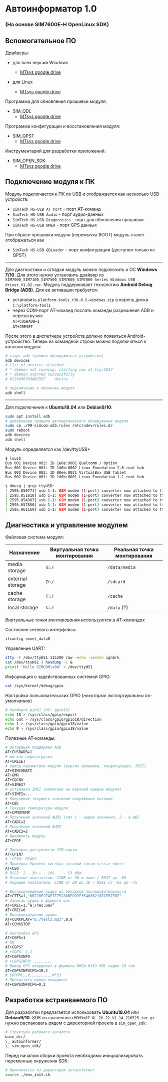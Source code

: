 # __Автоинформатор 1.0__
### (На основе SIM7600E-H OpenLinux SDK)


## Вспомогательное ПО

Драйверы:  

* для всех версий Windows
    * [MTsys google drive][mt-sys-win_driver]

* для Linux
    * [MTsys google drive][mt-sys-linux_driver]

Программа для обновления прошивки модуля:

* SIM_QDL
    * [MTsys google drive][mt-sys-sim_qdl]

Программа конфигурации и восстановления модуля:

* SIM_QPST
    * [MTsys google drive][mt-sys-sim_qpst]

Инструментарий для разработки приложений:

* SIM_OPEN_SDK
    * [MTsys google drive][mt-sys-open_sdk]

## Подключение модуля к ПК

Модуль подключается к ПК по USB и отображается как несколько USB-устройств:

* `SimTech HS-USB AT Port` - порт АТ-команд
* `SimTech HS-USB Audio`   - порт аудио-данных
* `SimTech HS-USB Diagnostics` - порт для обновления прошивки
* `SimTech HS-USB NMEA` - порт GPS данных

При сбросе прошивки модуля (перемычка BOOT) модуль станет отображаться как

* `SimTech HS-USB QDLoader` - порт конфигурации (доступен только из QPST)

---

Для диагностики и отладки модуль можно подключить к ОС __Windows 7/10__. Для этого нужно установить драйвер из `SIM7000_SIM7100_SIM7500_SIM7600_SIM7800 Series Windows USB driver_V1.02.rar`. Модуль поддерживает технологию __Android Debug Bridge (ADB)__. Для ее активации требуется: 

* установить `platform-tools_r30.0.5-windows.zip` в корень диска `C:\platform-tools`  
* через COM-порт АТ-команд послать команды разрешения ADB и перезагрузки:  
 `AT+CUSBADB=1`  
 `AT+CRESET`  
 
 После этого в диспетчере устройств должно появиться Android-устройство. Теперь из командной строки можно подключаться к консоли модуля:  
 
```sh
# старт adb (должно обноружиться устройство)
adb devices
# List of devices attached
# * daemon not running; starting now at tcp:5037
# * daemon started successfully
# 0123456789ABCDEF    device

# подключение к оболочке модуля
adb shell
```

---

Для подключения к __Ubuntu18.04__ или __Debian9/10__:  

```sh
sudo apt install adb
# добавление правила автоматического обнаружения модуля
sudo cp ./99-simcom-adb.rules /etc/udev/rules.d/
sudo reboot
adb devices
adb shell
```

Модуль определяется как /dev/ttyUSB*
```sh
$ lsusb
Bus 001 Device 002: ID 1e0e:9001 Qualcomm / Option 
Bus 001 Device 001: ID 1d6b:0002 Linux Foundation 2.0 root hub
Bus 002 Device 002: ID 80ee:0021 VirtualBox USB Tablet
Bus 002 Device 001: ID 1d6b:0001 Linux Foundation 1.1 root hub

$ dmesg | grep ttyUSB*
[ 2595.050771] usb 1-1: GSM modem (1-port) converter now attached to ttyUSB0
[ 2595.051810] usb 1-1: GSM modem (1-port) converter now attached to ttyUSB1
[ 2595.054387] usb 1-1: GSM modem (1-port) converter now attached to ttyUSB2
[ 2595.057850] usb 1-1: GSM modem (1-port) converter now attached to ttyUSB3
[ 2595.061169] usb 1-1: GSM modem (1-port) converter now attached to ttyUSB4
```

## Диагностика и управление модулем

Файловая система модуля: 

| Назначение | Виртуальная точка монтирования | Реальная точка монтирования |
|--|--|--|
|media storage   | `E:/` | `/data/media`|
|external storage| `D:/` |   `/sdcard`  |
|cache storage   | `F:/` |   `/cache`   |
|local storage   | `C:/` |   `/data` (?)|

_Виртуальные точки монтирования используются в АТ-командах_

Состояние сетевого интерфейса:
```sh
ifconfig rmnet_data0
```

Управление UART:
```sh
stty -F /dev/ttyHS1 115200 raw -echo -iexten ignbrk
cat /dev/ttyHS1 | hexdump -C &
printf "Hello SIMCOM\x0A" > /dev/ttyHS1
```

Информация о задействованных системой GPIO:
```sh
cat /sys/kernel/debug/gpio
```

Настройка пользовательских GPIO (_некоторые экспортированы по-умолчанию_)
```sh
# Hardware pin51 (OS: gpio18)
echo 18 > /sys/class/gpio/export
echo out > /sys/class/gpio/gpio18/direction
echo 1 > /sys/class/gpio/gpio18/value
echo 0 > /sys/class/gpio/gpio18/value
```

Полезные АТ-команды:
```sh
# активация поддержки ADB
AT+CUSBADB=1
# мягкая перезагрузка
AT+CRESET
# вывод параметров модуля (версия прошивки, конфигурация, IMEI)
AT+SIMCOMATI
AT+GMR
AT+CQCNV
AT+SIMEI?
# установка IMEI (написано на верхней крышке модуля)
AT+SIMEI=...
# Получение текущего значения напряжения питания
AT+CBC
# Текущая температура модуля
AT+CPMUTEMP
# Получение значений АЦП1 (тип 1 - сырые значения, 2 - в мВ)
AT+CADC=2
# Получение значений АЦП2
AT+CADC2=2
# Выключить модуль
AT+CPOF

# Проверка доступности SIM-карты
AT+CPIN?
# +CPIN: READY
# Проверка Уровеня сигнала сотовой связи <rssi> <ber>
AT+CSQ
# RSSI: 2...30 – - 109... - 53 dBm
# Отличные показатели: CINR от 30 и выше / RSSI до -65
# Хорошие показатели: CINR от 20 до 30 / RSSI от -65 до -75

# Воспроизведение аудио из бинарной последовательности
AT+CTTS=1,"6B228FCE4F7F75288BED97F3540862107CFB7EDF"
# Записаь аудио в формате wav
AT+CREC=1,”e:/rec.wav”
AT+CREC=0
# Воспроизведение аудио
AT+CCMXPLAY="E:/test2.mp3",0,0
AT+CCMXSTOP

# Настройка GPS
AT+CGPS=1
# OK
AT+CGPS?
# +CGPS: 1,1
AT+CGPSINFO                                                                     
# +CGPSINFO: ,,,,,,,,
# Вывод GPS координат в формате NMEA-0183 RMC кадые 10 сек
AT+CGPSINFOCFG=10,2
# $GPRMC,,V,,,,,,,,,,N*53
# Прекратить вывод координат
AT+CGPSINFOCFG=0,2

```

## Разработка встраиваемого ПО
Для разработки предлагается использовать __Ubuntu18.04__ или __Debian9/10__.
SDK из скаченного `MDM9x07_OL_2U_22_V1.14_210525.tar.gz` нужно распаковать рядом с директорией проекта в `sim_open_sdk`:

```sh
# Структура рабочего каталога
base_dir/
\_ autoinformer/
\_ sim_open_sdk/
```

Перед началом сборки проекта необходимо инициализировать переменные окружения SDK:

```sh
# Выполняется из директории autoinformer
source ./env_init.sh
```




[mt-sys-win_driver]: https://goo.gl/jK5KS4 "mt-sys win_driver"
[mt-sys-linux_driver]: https://goo.gl/g7qr5w "mt-sys linux_driver"
[mt-sys-sim_qdl]: https://drive.google.com/file/d/1t4O6gTTZkQGW6CEIo9JCpMjjQwqoZaTL/view "mt-sys QDL v1.66"
[mt-sys-sim_qpst]: https://drive.google.com/file/d/1K5DxiYI6Ah3ygFKLkLt_xe-94qXrWEeB/view "mt-sys QPST v2.7"
[mt-sys-open_sdk]: https://drive.google.com/drive/folders/1rhtenK5DoPCR-x09FrPCWT3WQtmrcy5L "mt-sys OpenLinux SDK v1.14"
